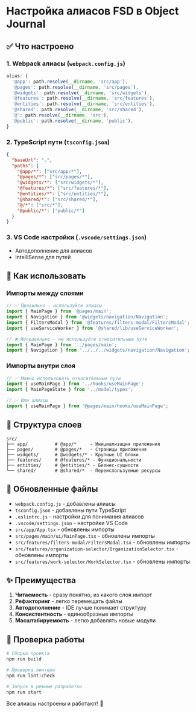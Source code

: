 # Настройка алиасов FSD в Object Journal

## ✅ Что настроено

### 1. Webpack алиасы (`webpack.config.js`)

```javascript
alias: {
  '@app': path.resolve(__dirname, 'src/app'),
  '@pages': path.resolve(__dirname, 'src/pages'),
  '@widgets': path.resolve(__dirname, 'src/widgets'),
  '@features': path.resolve(__dirname, 'src/features'),
  '@entities': path.resolve(__dirname, 'src/entities'),
  '@shared': path.resolve(__dirname, 'src/shared'),
  '@': path.resolve(__dirname, 'src'),
  '@public': path.resolve(__dirname, 'public'),
}
```

### 2. TypeScript пути (`tsconfig.json`)

```json
{
  "baseUrl": ".",
  "paths": {
    "@app/*": ["src/app/*"],
    "@pages/*": ["src/pages/*"],
    "@widgets/*": ["src/widgets/*"],
    "@features/*": ["src/features/*"],
    "@entities/*": ["src/entities/*"],
    "@shared/*": ["src/shared/*"],
    "@/*": ["src/*"],
    "@public/*": ["public/*"]
  }
}
```

### 3. VS Code настройки (`.vscode/settings.json`)

- Автодополнение для алиасов
- IntelliSense для путей

## 🚀 Как использовать

### Импорты между слоями

```typescript
// ✅ Правильно - используйте алиасы
import { MainPage } from '@pages/main';
import { Navigation } from '@widgets/navigation/Navigation';
import { FiltersModal } from '@features/filters-modal/FiltersModal';
import { useServiceWorker } from '@shared/lib/useServiceWorker';

// ❌ Неправильно - не используйте относительные пути
import { MainPage } from '../pages/main';
import { Navigation } from '../../../widgets/navigation/Navigation';
```

### Импорты внутри слоя

```typescript
// ✅ Можно использовать относительные пути
import { useMainPage } from '../hooks/useMainPage';
import { MainPageState } from '../model/types';

// ✅ Или алиасы
import { useMainPage } from '@pages/main/hooks/useMainPage';
```

## 📁 Структура слоев

```
src/
├── app/          # @app/*     - Инициализация приложения
├── pages/        # @pages/*   - Страницы приложения
├── widgets/      # @widgets/* - Крупные UI блоки
├── features/     # @features/* - Функциональности
├── entities/     # @entities/* - Бизнес-сущности
└── shared/       # @shared/*  - Переиспользуемые ресурсы
```

## 🔄 Обновленные файлы

- `webpack.config.js` - добавлены алиасы
- `tsconfig.json` - добавлены пути TypeScript
- `.eslintrc.js` - настройки для понимания алиасов
- `.vscode/settings.json` - настройки VS Code
- `src/app/App.tsx` - обновлены импорты
- `src/pages/main/ui/MainPage.tsx` - обновлены импорты
- `src/features/filters-modal/FiltersModal.tsx` - обновлены импорты
- `src/features/organization-selector/OrganizationSelector.tsx` - обновлены импорты
- `src/features/work-selector/WorkSelector.tsx` - обновлены импорты

## ✨ Преимущества

1. **Читаемость** - сразу понятно, из какого слоя импорт
2. **Рефакторинг** - легко перемещать файлы
3. **Автодополнение** - IDE лучше понимает структуру
4. **Консистентность** - единообразные импорты
5. **Масштабируемость** - легко добавлять новые модули

## 🧪 Проверка работы

```bash
# Сборка проекта
npm run build

# Проверка линтера
npm run lint:check

# Запуск в режиме разработки
npm run start
```

Все алиасы настроены и работают! 🎉

